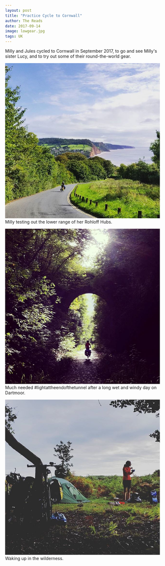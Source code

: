 ```yaml
---
layout: post
title: "Practice Cycle to Cornwall"
author: The Reads
date: 2017-09-14
image: lowgear.jpg
tags: UK
---
```


Milly and Jules cycled to Cornwall in September 2017, to go and see Milly's sister Lucy, and to try out some of their round-the-world gear.

![LowGear](assets/img/lowgear.jpg)
Milly testing out the lower range of her Rohloff Hubs.

![Tunnel](assets/img/lightattheendofthetunnel.jpg)
Much needed #lightattheendofthetunnel after a long wet and windy day on Dartmoor.

![Waking](assets/img/goodmorning.jpg)
Waking up in the wilderness.
